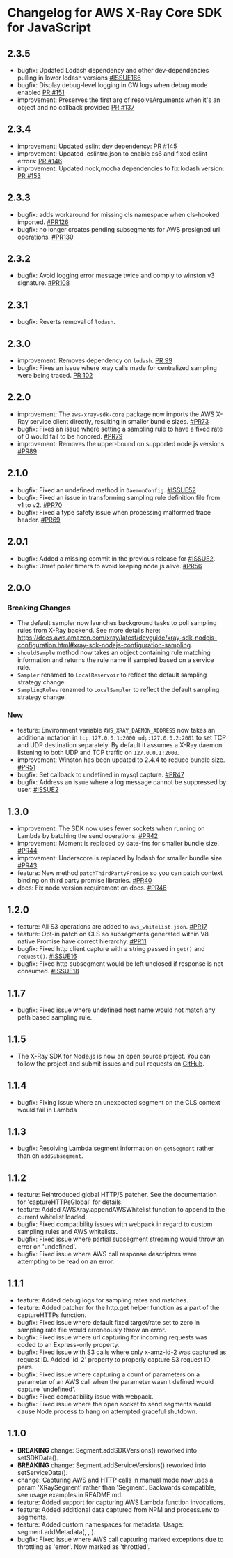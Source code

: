 # Changelog for AWS X-Ray Core SDK for JavaScript
<!--LATEST=2.3.5-->
<!--ENTRYINSERT-->
## 2.3.5
* bugfix: Updated Lodash dependency and other dev-dependencies pulling in lower lodash versions [#ISSUE166](https://github.com/aws/aws-xray-sdk-node/issues/166) 
* bugfix: Display debug-level logging in CW logs when debug mode enabled [PR #151](https://github.com/aws/aws-xray-sdk-node/pull/151)
* improvement: Preserves the first arg of resolveArguments when it's an object and no callback provided [PR #137](https://github.com/aws/aws-xray-sdk-node/pull/137)

## 2.3.4
* improvement: Updated eslint dev dependency: [PR #145](https://github.com/aws/aws-xray-sdk-node/pull/145)
* improvement: Updated .eslintrc.json to enable es6 and fixed eslint errors: [PR #146](https://github.com/aws/aws-xray-sdk-node/pull/146)
* improvement: Updated nock,mocha dependencies to fix lodash version: [PR #153](https://github.com/aws/aws-xray-sdk-node/pull/153)

## 2.3.3
* bugfix: adds workaround for missing cls namespace when cls-hooked imported. [#PR126](https://github.com/aws/aws-xray-sdk-node/pull/126)
* bugfix: no longer creates pending subsegments for AWS presigned url operations. [#PR130](https://github.com/aws/aws-xray-sdk-node/pull/130)

## 2.3.2
* bugfix: Avoid logging error message twice and comply to winston v3 signature. [#PR108](https://github.com/aws/aws-xray-sdk-node/pull/108)

## 2.3.1
* bugfix: Reverts removal of `lodash`.

## 2.3.0
* improvement: Removes dependency on `lodash`. [PR 99](https://github.com/aws/aws-xray-sdk-node/pull/99)
* bugfix: Fixes an issue where xray calls made for centralized sampling were being traced. [PR 102](https://github.com/aws/aws-xray-sdk-node/pull/102)

## 2.2.0
* improvement: The `aws-xray-sdk-core` package now imports the AWS X-Ray service client directly, resulting in smaller bundle sizes. [#PR73](https://github.com/aws/aws-xray-sdk-node/pull/73)
* bugfix: Fixes an issue where setting a sampling rule to have a fixed rate of 0 would fail to be honored. [#PR79](https://github.com/aws/aws-xray-sdk-node/pull/79)
* improvement: Removes the upper-bound on supported node.js versions. [#PR89](https://github.com/aws/aws-xray-sdk-node/pull/89)

## 2.1.0
* bugfix: Fixed an undefined method in `DaemonConfig`. [#ISSUE52](https://github.com/aws/aws-xray-sdk-node/issues/52)
* bugfix: Fixed an issue in transforming sampling rule definition file from v1 to v2. [#PR70](https://github.com/aws/aws-xray-sdk-node/pull/70)
* bugfix: Fixed a type safety issue when processing malformed trace header. [#PR69](https://github.com/aws/aws-xray-sdk-node/pull/69)

## 2.0.1
* bugfix: Added a missing commit in the previous release for [#ISSUE2](https://github.com/aws/aws-xray-sdk-node/issues/2).
* bugfix: Unref poller timers to avoid keeping node.js alive. [#PR56](https://github.com/aws/aws-xray-sdk-node/pull/56)

## 2.0.0
### Breaking Changes
* The default sampler now launches background tasks to poll sampling rules from X-Ray backend. See more details here: https://docs.aws.amazon.com/xray/latest/devguide/xray-sdk-nodejs-configuration.html#xray-sdk-nodejs-configuration-sampling.
* `shouldSample` method now takes an object containing rule matching information and returns the rule name if sampled based on a service rule.
* `Sampler` renamed to `LocalReservoir` to reflect the default sampling strategy change.
* `SamplingRules` renamed to `LocalSampler` to reflect the default sampling strategy change.

### New
* feature: Environment variable `AWS_XRAY_DAEMON_ADDRESS` now takes an additional notation in `tcp:127.0.0.1:2000 udp:127.0.0.2:2001` to set TCP and UDP destination separately. By default it assumes a X-Ray daemon listening to both UDP and TCP traffic on `127.0.0.1:2000`.
* improvement: Winston has been updated to 2.4.4 to reduce bundle size. [#PR51](https://github.com/aws/aws-xray-sdk-node/pull/51)
* bugfix: Set callback to undefined in mysql capture. [#PR47](https://github.com/aws/aws-xray-sdk-node/pull/47)
* bugfix: Address an issue where a log message cannot be suppressed by user. [#ISSUE2](https://github.com/aws/aws-xray-sdk-node/issues/2)

## 1.3.0
* improvement: The SDK now uses fewer sockets when running on Lambda by batching the send operations. [#PR42](https://github.com/aws/aws-xray-sdk-node/pull/42)
* improvement: Moment is replaced by date-fns for smaller bundle size. [#PR44](https://github.com/aws/aws-xray-sdk-node/pull/44)
* improvement: Underscore is replaced by lodash for smaller bundle size. [#PR43](https://github.com/aws/aws-xray-sdk-node/pull/43)
* feature: New method `patchThirdPartyPromise` so you can patch context binding on third party promise libraries. [#PR40](https://github.com/aws/aws-xray-sdk-node/pull/40)
* docs: Fix node version requirement on docs. [#PR46](https://github.com/aws/aws-xray-sdk-node/pull/46)

## 1.2.0
* feature: All S3 operations are added to `aws_whitelist.json`. [#PR17](https://github.com/aws/aws-xray-sdk-node/pull/17)
* feature: Opt-in patch on CLS so subsegments generated within V8 native Promise have correct hierarchy. [#PR11](https://github.com/aws/aws-xray-sdk-node/pull/11) 
* bugfix: Fixed http client capture with a string passed in `get()` and `request()`. [#ISSUE16](https://github.com/aws/aws-xray-sdk-node/issues/16)
* bugfix: Fixed http subsegment would be left unclosed if response is not consumed. [#ISSUE18](https://github.com/aws/aws-xray-sdk-node/issues/18)

## 1.1.7
* bugfix: Fixed issue where undefined host name would not match any path based sampling rule.

## 1.1.5
* The X-Ray SDK for Node.js is now an open source project. You can follow the project and submit issues and pull requests on [GitHub](https://github.com/aws/aws-xray-sdk-node).

## 1.1.4
* bugfix: Fixing issue where an unexpected segment on the CLS context would fail in Lambda 
## 1.1.3
* bugfix: Resolving Lambda segment information on `getSegment` rather than on `addSubsegment`.

## 1.1.2
* feature: Reintroduced global HTTP/S patcher. See the documentation for 'captureHTTPsGlobal' for details.
* feature: Added AWSXray.appendAWSWhitelist function to append to the current whitelist loaded.
* bugfix: Fixed compatibility issues with webpack in regard to custom sampling rules and AWS whitelists.
* bugfix: Fixed issue where partial subsegment streaming would throw an error on 'undefined'.
* bugfix: Fixed issue where AWS call response descriptors were attempting to be read on an error.

## 1.1.1
* feature: Added debug logs for sampling rates and matches.
* feature: Added patcher for the http.get helper function as a part of the captureHTTPs function.
* bugfix: Fixed issue where default fixed target/rate set to zero in sampling rate file would erroneously throw an error.
* bugfix: Fixed issue where url capturing for incoming requests was coded to an Express-only property.
* bugfix: Fixed issue with S3 calls where only x-amz-id-2 was captured as request ID. Added 'id_2' property to properly capture S3 request ID pairs.
* bugfix: Fixed issue where capturing a count of parameters on a parameter of an AWS call when the parameter wasn't defined would capture 'undefined'.
* bugfix: Fixed compatibility issue with webpack.
* bugfix: Fixed issue where the open socket to send segments would cause Node process to hang on attempted graceful shutdown.

## 1.1.0
* **BREAKING** change: Segment.addSDKVersions() reworked into setSDKData().
* **BREAKING** change: Segment.addServiceVersions() reworked into setServiceData().
* change: Capturing AWS and HTTP calls in manual mode now uses a param 'XRaySegment' rather than 'Segment'.  Backwards compatible, see usage examples in README.md.
* feature: Added support for capturing AWS Lambda function invocations.
* feature: Added additional data captured from NPM and process.env to segments.
* feature: Added custom namespaces for metadata. Usage: segment.addMetadata(<key>, <value>, <namespace>).
* bugfix: Fixed issue where AWS call capturing marked exceptions due to throttling as 'error'. Now marked as 'throttled'.
